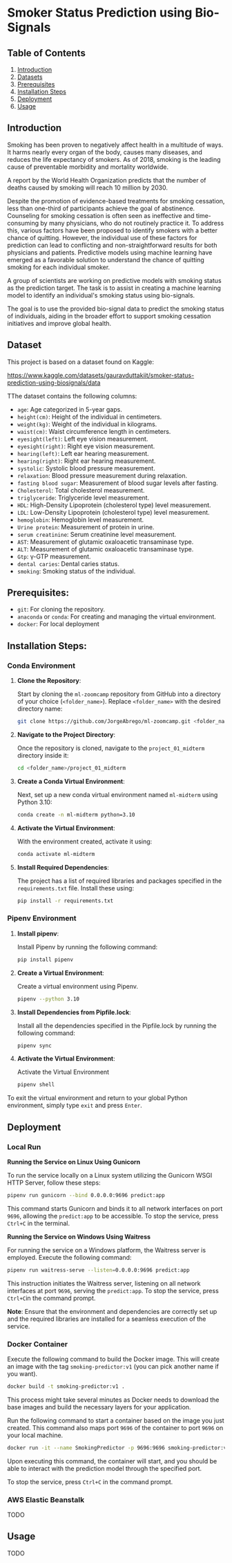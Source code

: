 # Smoker Status Prediction using Bio-Signals

## Table of Contents
1. [Introduction](#introduction)
2. [Datasets](#datasets)
3. [Prerequisites](#prerequisites)
4. [Installation Steps](#installation-steps)
5. [Deployment](#deployment)
6. [Usage](#usage)

## Introduction
Smoking has been proven to negatively affect health in a multitude of ways. It harms nearly every organ of the body, causes many diseases, and reduces the life expectancy of smokers. As of 2018, smoking is the leading cause of preventable morbidity and mortality worldwide.

A report by the World Health Organization predicts that the number of deaths caused by smoking will reach 10 million by 2030.

Despite the promotion of evidence-based treatments for smoking cessation, less than one-third of participants achieve the goal of abstinence. Counseling for smoking cessation is often seen as ineffective and time-consuming by many physicians, who do not routinely practice it. To address this, various factors have been proposed to identify smokers with a better chance of quitting. However, the individual use of these factors for prediction can lead to conflicting and non-straightforward results for both physicians and patients. Predictive models using machine learning have emerged as a favorable solution to understand the chance of quitting smoking for each individual smoker.

A group of scientists are working on predictive models with smoking status as the prediction target. The task is to assist in creating a machine learning model to identify an individual's smoking status using bio-signals.

The goal is to use the provided bio-signal data to predict the smoking status of individuals, aiding in the broader effort to support smoking cessation initiatives and improve global health.

## Dataset
This project is based on a dataset found on Kaggle:

https://www.kaggle.com/datasets/gauravduttakiit/smoker-status-prediction-using-biosignals/data

TThe dataset contains the following columns:

- `age`: Age categorized in 5-year gaps.
- `height(cm)`: Height of the individual in centimeters.
- `weight(kg)`: Weight of the individual in kilograms.
- `waist(cm)`: Waist circumference length in centimeters.
- `eyesight(left)`: Left eye vision measurement.
- `eyesight(right)`: Right eye vision measurement.
- `hearing(left)`: Left ear hearing measurement.
- `hearing(right)`: Right ear hearing measurement.
- `systolic`: Systolic blood pressure measurement.
- `relaxation`: Blood pressure measurement during relaxation.
- `fasting blood sugar`: Measurement of blood sugar levels after fasting.
- `Cholesterol`: Total cholesterol measurement.
- `triglyceride`: Triglyceride level measurement.
- `HDL`: High-Density Lipoprotein (cholesterol type) level measurement.
- `LDL`: Low-Density Lipoprotein (cholesterol type) level measurement.
- `hemoglobin`: Hemoglobin level measurement.
- `Urine protein`: Measurement of protein in urine.
- `serum creatinine`: Serum creatinine level measurement.
- `AST`: Measurement of glutamic oxaloacetic transaminase type.
- `ALT`: Measurement of glutamic oxaloacetic transaminase type.
- `Gtp`: γ-GTP measurement.
- `dental caries`: Dental caries status.
- `smoking`: Smoking status of the individual.

## Prerequisites:

- `git`: For cloning the repository.
- `anaconda` or `conda`: For creating and managing the virtual environment.
- `docker`: For local deployment

## Installation Steps:

### Conda Environment

1. **Clone the Repository**:
   
   Start by cloning the `ml-zoomcamp` repository from GitHub into a directory of your choice (`<folder_name>`). Replace `<folder_name>` with the desired directory name:

   ```bash
   git clone https://github.com/JorgeAbrego/ml-zoomcamp.git <folder_name>
   ```

2. **Navigate to the Project Directory**:

    Once the repository is cloned, navigate to the `project_01_midterm` directory inside it:

   ```bash
   cd <folder_name>/project_01_midterm
   ```

3. **Create a Conda Virtual Environment**:

    Next, set up a new conda virtual environment named `ml-midterm` using Python 3.10:

   ```bash
   conda create -n ml-midterm python=3.10
   ```

4. **Activate the Virtual Environment**:

    With the environment created, activate it using:

   ```bash
   conda activate ml-midterm
   ```

5. **Install Required Dependencies**:

    The project has a list of required libraries and packages specified in the `requirements.txt` file. Install these using:

   ```bash
   pip install -r requirements.txt
   ```

### Pipenv Environment

1. **Install pipenv**:

   Install Pipenv by running the following command:

   ```bash
   pip install pipenv
   ```
2. **Create a Virtual Environment**:

   Create a virtual environment using Pipenv.

   ```bash
   pipenv --python 3.10
   ```

3. **Install Dependencies from Pipfile.lock**:

   Install all the dependencies specified in the Pipfile.lock by running the following command:

   ```bash
   pipenv sync
   ```

4. **Activate the Virtual Environment**:
   
   Activate the Virtual Environment

   ```bash
   pipenv shell
   ```

To exit the virtual environment and return to your global Python environment, simply type `exit` and press `Enter`.

## Deployment

### Local Run

**Running the Service on Linux Using Gunicorn**

To run the service locally on a Linux system utilizing the Gunicorn WSGI HTTP Server, follow these steps:

```bash
pipenv run gunicorn --bind 0.0.0.0:9696 predict:app
```

This command starts Gunicorn and binds it to all network interfaces on port `9696`, allowing the `predict:app` to be accessible. To stop the service, press `Ctrl+C` in the terminal.

**Running the Service on Windows Using Waitress**

For running the service on a Windows platform, the Waitress server is employed. Execute the following command:

```bash
pipenv run waitress-serve --listen=0.0.0.0:9696 predict:app
```

This instruction initiates the Waitress server, listening on all network interfaces at port `9696`, serving the `predict:app`. To stop the service, press `Ctrl+C`in the command prompt.

**Note**: Ensure that the environment and dependencies are correctly set up and the required libraries are installed for a seamless execution of the service.

### Docker Container

Execute the following command to build the Docker image. This will create an image with the tag `smoking-predictor:v1` (you can pick another name if you want).

```bash
docker build -t smoking-predictor:v1 .
```

This process might take several minutes as Docker needs to download the base images and build the necessary layers for your application.

Run the following command to start a container based on the image you just created. This command also maps port `9696` of the container to port `9696` on your local machine.

```bash
docker run -it --name SmokingPredictor -p 9696:9696 smoking-predictor:v1
```

Upon executing this command, the container will start, and you should be able to interact with the prediction model through the specified port.

To stop the service, press `Ctrl+C` in the command prompt.

### AWS Elastic Beanstalk

TODO

## Usage

TODO